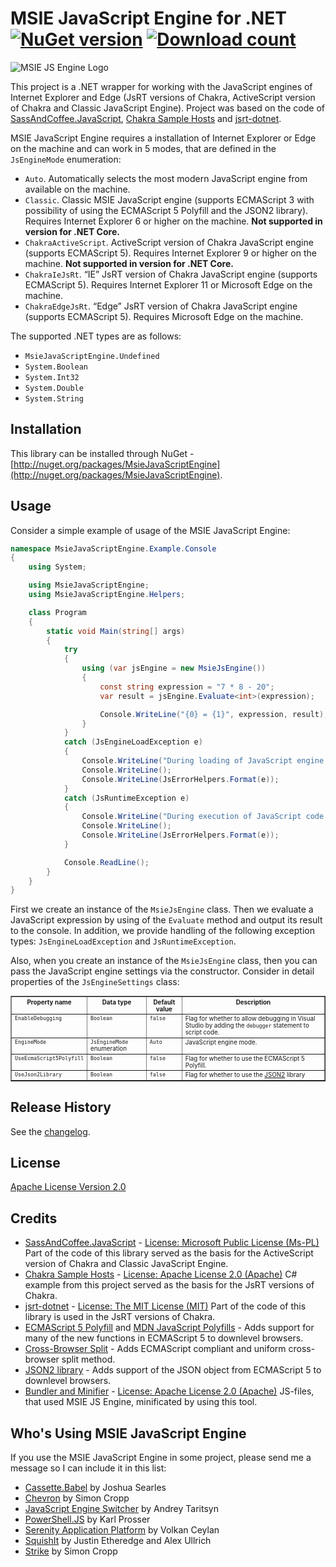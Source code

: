 MSIE JavaScript Engine for .NET [![NuGet version](http://img.shields.io/nuget/v/MsieJavaScriptEngine.svg)](https://www.nuget.org/packages/MsieJavaScriptEngine/)  [![Download count](https://img.shields.io/nuget/dt/MsieJavaScriptEngine.svg)](https://www.nuget.org/packages/MsieJavaScriptEngine/)
===============================

![MSIE JS Engine Logo](http://i.imgur.com/T3K5q.png)

This project is a .NET wrapper for working with the JavaScript engines of Internet Explorer and Edge (JsRT versions of Chakra, ActiveScript version of Chakra and Classic JavaScript Engine). 
Project was based on the code of [SassAndCoffee.JavaScript](http://github.com/paulcbetts/SassAndCoffee), [Chakra Sample Hosts](http://github.com/panopticoncentral/chakra-host) and [jsrt-dotnet](http://github.com/robpaveza/jsrt-dotnet).

MSIE JavaScript Engine requires a installation of Internet Explorer or Edge on the machine and can work in 5 modes, that are defined in the <code title="MsieJavaScriptEngine.JsEngineMode">JsEngineMode</code> enumeration:

 * `Auto`. Automatically selects the most modern JavaScript engine from available on the machine.
 * `Classic`. Classic MSIE JavaScript engine (supports ECMAScript 3 with possibility of using the ECMAScript 5 Polyfill and the JSON2 library). Requires Internet Explorer 6 or higher on the machine. **Not supported in version for .NET Core.**
 * `ChakraActiveScript`. ActiveScript version of Chakra JavaScript engine (supports ECMAScript 5). Requires Internet Explorer 9 or higher on the machine. **Not supported in version for .NET Core.**
 * `ChakraIeJsRt`. “IE” JsRT version of Chakra JavaScript engine (supports ECMAScript 5). Requires Internet Explorer 11 or Microsoft Edge on the machine.
 * `ChakraEdgeJsRt`. “Edge” JsRT version of Chakra JavaScript engine (supports ECMAScript 5). Requires Microsoft Edge on the machine.

The supported .NET types are as follows:

 * `MsieJavaScriptEngine.Undefined`
 * `System.Boolean`
 * `System.Int32`
 * `System.Double`
 * `System.String`

## Installation
This library can be installed through NuGet - [http://nuget.org/packages/MsieJavaScriptEngine](http://nuget.org/packages/MsieJavaScriptEngine).

## Usage
Consider a simple example of usage of the MSIE JavaScript Engine:

```csharp
namespace MsieJavaScriptEngine.Example.Console
{
	using System;

	using MsieJavaScriptEngine;
	using MsieJavaScriptEngine.Helpers;

	class Program
	{
		static void Main(string[] args)
		{
			try
			{
				using (var jsEngine = new MsieJsEngine())
				{
					const string expression = "7 * 8 - 20";
					var result = jsEngine.Evaluate<int>(expression);

					Console.WriteLine("{0} = {1}", expression, result);
				}
			}
			catch (JsEngineLoadException e)
			{
				Console.WriteLine("During loading of JavaScript engine an error occurred.");
				Console.WriteLine();
				Console.WriteLine(JsErrorHelpers.Format(e));
			}
			catch (JsRuntimeException e)
			{
				Console.WriteLine("During execution of JavaScript code an error occurred.");
				Console.WriteLine();
				Console.WriteLine(JsErrorHelpers.Format(e));
			}

			Console.ReadLine();
		}
	}
}
```

First we create an instance of the <code title="MsieJavaScriptEngine.MsieJsEngine">MsieJsEngine</code> class.
Then we evaluate a JavaScript expression by using of the `Evaluate` method and output its result to the console.
In addition, we provide handling of the following exception types: <code title="MsieJavaScriptEngine.JsEngineLoadException">JsEngineLoadException</code> and <code title="MsieJavaScriptEngine.JsRuntimeException">JsRuntimeException</code>.

Also, when you create an instance of the <code title="MsieJavaScriptEngine.MsieJsEngine">MsieJsEngine</code> class, then you can pass the JavaScript engine settings via the constructor.
Consider in detail properties of the <code title="MsieJavaScriptEngine.JsEngineSettings">JsEngineSettings</code> class:

<table border="1" style="font-size: 0.7em">
	<thead>
		<tr valign="top">
			<th>Property name</th>
			<th>Data&nbsp;type</th>
			<th>Default value</th>
			<th>Description</th>
		</tr>
	</thead>
	<tbody>
		<tr valign="top">
			<td><code>EnableDebugging</code></td>
			<td><code title="System.Boolean">Boolean</code></td>
			<td><code>false</code></td>
			<td>Flag for whether to allow debugging in Visual Studio by adding the <code>debugger</code> statement to script code.</td>
		</tr>
		<tr valign="top">
			<td><code>EngineMode</code></td>
			<td><code title="MsieJavaScriptEngine.JsEngineMode">JsEngineMode</code> enumeration</td>
			<td><code>Auto</code></td>
			<td>JavaScript engine mode.</td>
		</tr>
		<tr valign="top">
			<td><code>UseEcmaScript5Polyfill</code></td>
			<td><code title="System.Boolean">Boolean</code></td>
			<td><code>false</code></td>
			<td>Flag for whether to use the ECMAScript 5 Polyfill.</td>
		</tr>
		<tr valign="top">
			<td><code>UseJson2Library</code></td>
			<td><code title="System.Boolean">Boolean</code></td>
			<td><code>false</code></td>
			<td>Flag for whether to use the <a href="http://github.com/douglascrockford/JSON-js">JSON2</a> library</td>
		</tr>
	</tbody>
</table>


## Release History
See the [changelog](CHANGELOG.md).

## License
[Apache License Version 2.0](LICENSE.md)

## Credits
 * [SassAndCoffee.JavaScript](http://github.com/xpaulbettsx/SassAndCoffee) - [License: Microsoft Public License (Ms-PL)](http://github.com/paulcbetts/SassAndCoffee/blob/master/COPYING) Part of the code of this library served as the basis for the ActiveScript version of Chakra and Classic JavaScript Engine.
 * [Chakra Sample Hosts](http://github.com/panopticoncentral/chakra-host) - [License: Apache License 2.0 (Apache)](http://github.com/panopticoncentral/chakra-host/blob/master/LICENSE) C# example from this project served as the basis for the JsRT versions of Chakra.
 * [jsrt-dotnet](http://github.com/robpaveza/jsrt-dotnet) - [License: The MIT License (MIT)](http://github.com/robpaveza/jsrt-dotnet/blob/master/LICENSE) Part of the code of this library is used in the JsRT versions of Chakra.
 * [ECMAScript 5 Polyfill](http://nuget.org/packages/ES5) and [MDN JavaScript Polyfills](http://developer.mozilla.org/en-US/docs/Web/JavaScript/Reference) - Adds support for many of the new functions in ECMAScript 5 to downlevel browsers.
 * [Cross-Browser Split](http://blog.stevenlevithan.com/archives/cross-browser-split) - Adds ECMAScript compliant and uniform cross-browser split method.
 * [JSON2 library](http://github.com/douglascrockford/JSON-js) - Adds support of the JSON object from ECMAScript 5 to downlevel browsers.
 * [Bundler and Minifier](http://github.com/madskristensen/BundlerMinifier) - [License: Apache License 2.0 (Apache)](http://github.com/madskristensen/BundlerMinifier/blob/master/LICENSE) JS-files, that used MSIE JS Engine, minificated by using this tool.

## Who's Using MSIE JavaScript Engine
If you use the MSIE JavaScript Engine in some project, please send me a message so I can include it in this list:

 * [Cassette.Babel](http://github.com/jrsearles/Cassette.Babel) by Joshua Searles
 * [Chevron](http://github.com/SimonCropp/Chevron) by Simon Cropp
 * [JavaScript Engine Switcher](http://github.com/Taritsyn/JavaScriptEngineSwitcher) by Andrey Taritsyn
 * [PowerShell.JS](http://github.com/klumsy/powershellJS) by Karl Prosser
 * [Serenity Application Platform](http://github.com/volkanceylan/Serenity) by Volkan Ceylan
 * [SquishIt](http://github.com/jetheredge/SquishIt) by Justin Etheredge and Alex Ullrich
 * [Strike](http://github.com/SimonCropp/Strike) by Simon Cropp

